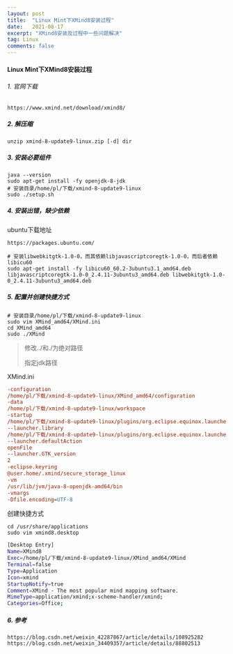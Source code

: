 ```yaml
---
layout: post
title:  "Linux Mint下XMind8安装过程"
date:   2021-08-17
excerpt: "XMind8安装及过程中一些问题解决"
tag: Linux
comments: false
---
```


#### Linux Mint下XMind8安装过程



###### 1. 官网下载

```http
https://www.xmind.net/download/xmind8/
```

##### 2. 解压缩

```shell
unzip xmind-8-update9-linux.zip [-d] dir
```

##### 3. 安装必要组件

```shell
java --version
sudo apt-get install -fy openjdk-8-jdk
# 安装目录/home/pl/下载/xmind-8-update9-linux
sudo ./setup.sh
```

##### 4. 安装出错，缺少依赖

ubuntu下载地址

```http
https://packages.ubuntu.com/
```

```shell
# 安装libwebkitgtk-1.0-0，而其依赖libjavascriptcoregtk-1.0-0，而后者依赖libicu60
sudo apt-get install -fy libicu60_60.2-3ubuntu3.1_amd64.deb libjavascriptcoregtk-1.0-0_2.4.11-3ubuntu3_amd64.deb libwebkitgtk-1.0-0_2.4.11-3ubuntu3_amd64.deb
```

##### 5. 配置并创建快捷方式

```shell
# 安装目录/home/pl/下载/xmind-8-update9-linux
sudo vim XMind_amd64/XMind.ini
cd XMind_amd64
sudo ./XMind
```

> 修改../和./为绝对路径
>
> 指定jdk路径

XMind.ini

```ini
-configuration
/home/pl/下载/xmind-8-update9-linux/XMind_amd64/configuration
-data
/home/pl/下载/xmind-8-update9-linux/workspace
-startup
/home/pl/下载/xmind-8-update9-linux/plugins/org.eclipse.equinox.launcher_1.3.200.v20160318-1642.jar
--launcher.library
/home/pl/下载/xmind-8-update9-linux/plugins/org.eclipse.equinox.launcher.gtk.linux.x86_64_1.1.400.v20160518-1444
--launcher.defaultAction
openFile
--launcher.GTK_version
2
-eclipse.keyring
@user.home/.xmind/secure_storage_linux
-vm
/usr/lib/jvm/java-8-openjdk-amd64/bin
-vmargs
-Dfile.encoding=UTF-8
```

创建快捷方式

```shell
cd /usr/share/applications
sudo vim xmind8.desktop
```

```sh
[Desktop Entry]
Name=XMind8
Exec=/home/pl/下载/xmind-8-update9-linux/XMind_amd64/XMind
Terminal=false
Type=Application
Icon=xmind
StartupNotify=true
Comment=XMind - The most popular mind mapping software.
MimeType=application/xmind;x-scheme-handler/xmind;
Categories=Office;
```

##### 6. 参考

```http
https://blog.csdn.net/weixin_42287867/article/details/108925282
https://blog.csdn.net/weixin_34409357/article/details/88802513
```

